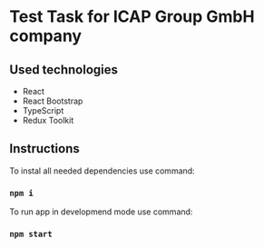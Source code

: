 # Test Task for ICAP Group GmbH company

## Used technologies

- React
- React Bootstrap
- TypeScript
- Redux Toolkit

## Instructions

To instal all needed dependencies use command:

### `npm i`

To run app in developmend mode use command:

### `npm start`